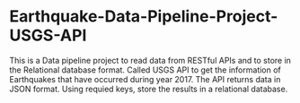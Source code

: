 # Earthquake-Data-Pipeline-Project-USGS-API
This is a Data pipeline project to read data from RESTful APIs and to store in the Relational database format.
Called USGS API to get the information of Earthquakes that have occurred during year 2017.
The API returns data in JSON format. Using requied keys, store the results in a relational database.
